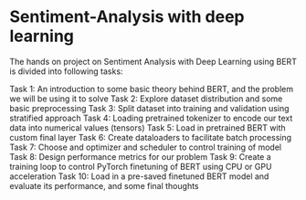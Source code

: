 # Sentiment-Analysis with deep learning

The hands on project on Sentiment Analysis with Deep Learning using BERT is divided into following tasks:

Task 1: An introduction to some basic theory behind BERT, and the problem we will be using it to solve
Task 2: Explore dataset distribution and some basic preprocessing
Task 3: Split dataset into training and validation using stratified approach
Task 4: Loading pretrained tokenizer to encode our text data into numerical values (tensors)
Task 5: Load in pretrained BERT with custom final layer
Task 6: Create dataloaders to facilitate batch processing
Task 7: Choose and optimizer and scheduler to control training of model
Task 8: Design performance metrics for our problem
Task 9: Create a training loop to control PyTorch finetuning of BERT using CPU or GPU acceleration
Task 10: Load in a pre-saved finetuned BERT model and evaluate its performance, and some final thoughts
